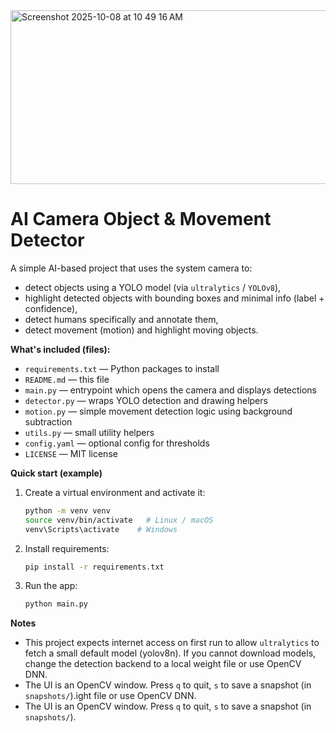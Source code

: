 <img width="1035" height="278" alt="Screenshot 2025-10-08 at 10 49 16 AM" src="https://github.com/user-attachments/assets/30f65a02-0110-411f-991b-c6d9ae4cb71f" />

# AI Camera Object & Movement Detector

A simple AI-based project that uses the system camera to:
- detect objects using a YOLO model (via `ultralytics` / `YOLOv8`),
- highlight detected objects with bounding boxes and minimal info (label + confidence),
- detect humans specifically and annotate them,
- detect movement (motion) and highlight moving objects.

**What's included (files):**
- `requirements.txt` — Python packages to install
- `README.md` — this file
- `main.py` — entrypoint which opens the camera and displays detections
- `detector.py` — wraps YOLO detection and drawing helpers
- `motion.py` — simple movement detection logic using background subtraction
- `utils.py` — small utility helpers
- `config.yaml` — optional config for thresholds
- `LICENSE` — MIT license

**Quick start (example)**

1. Create a virtual environment and activate it:
   ```bash
   python -m venv venv
   source venv/bin/activate   # Linux / macOS
   venv\Scripts\activate    # Windows
   ```

2. Install requirements:
   ```bash
   pip install -r requirements.txt
   ```

3. Run the app:
   ```bash
   python main.py
   ```

**Notes**
- This project expects internet access on first run to allow `ultralytics` to fetch a small default model (yolov8n). If you cannot download models, change the detection backend to a local weight file or use OpenCV DNN.
- The UI is an OpenCV window. Press `q` to quit, `s` to save a snapshot (in `snapshots/`).ight file or use OpenCV DNN.
- The UI is an OpenCV window. Press `q` to quit, `s` to save a snapshot (in `snapshots/`).
